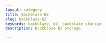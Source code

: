 ```yaml
---
layout: category
title: Backblaze B2
slug: backblaze-b2
keywords: backblaze, b2, backblaze storage
description: Backblaze B2 storage

---
```

